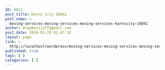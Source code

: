 ```yaml
---
ID: 6611
post_title: Karns City 16041
post_name: >
  moving-services-moving-services-moving-services-karnscity-16041
author: mrgabonijeff@gmail.com
post_date: 2018-03-28 01:47:18
layout: page
link: >
  http://localhost/wordpress/moving-services-moving-services-moving-services-karnscity-16041/
published: true
tags: [ ]
categories: [ ]
---
```

